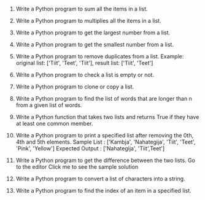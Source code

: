 1. Write a Python program to sum all the items in a list.

2. Write a Python program to multiplies all the items in a list.

3. Write a Python program to get the largest number from a list.

4. Write a Python program to get the smallest number from a list.

5. Write a Python program to remove duplicates from a list.
Example: original list: ['Tiit', 'Teet', 'Tiit'], result list: ['Tiit', 'Teet']

6. Write a Python program to check a list is empty or not. 

7. Write a Python program to clone or copy a list.

8. Write a Python program to find the list of words that are longer than n from a given list of words.

9. Write a Python function that takes two lists and returns True if they have at least one common member. 

10. Write a Python program to print a specified list after removing the 0th, 4th and 5th elements.
Sample List : ['Kambja', 'Nahategija', 'Tiit', 'Teet', 'Pink', 'Yellow']
Expected Output : ['Nahategija', 'Tiit',Teet']

11. Write a Python program to get the difference between the two lists. Go to the editor
Click me to see the sample solution

12. Write a Python program to convert a list of characters into a string.

13. Write a Python program to find the index of an item in a specified list.